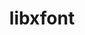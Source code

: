 ---
title: "libxfont"
layout: cache
categories: [package, develop]
meta: {"versions": ["1.5.4"], "compilers": ["gcc@=10.2.1", "gcc@=11.1.0", "gcc@=11.4.0", "oneapi@=2024.2.0"], "oss": ["centos7", "ubuntu20.04", "ubuntu22.04"], "platforms": ["linux"], "targets": ["x86_64_v3"], "stacks": ["data-vis-sdk", "developer-tools-manylinux2014", "e4s", "e4s-oneapi", "root"], "num_specs": 21, "num_specs_by_stack": {"root": 21, "developer-tools-manylinux2014": 2, "data-vis-sdk": 2, "e4s": 2, "e4s-oneapi": 2}}
spec_details: [{"hash": "mpna4dfh64r26oqxv24fmw4biq5gwkne", "compiler": "gcc@=10.2.1", "versions": ["1.5.4"], "os": "centos7", "platform": "linux", "target": "x86_64_v3", "variants": ["build_system=autotools"], "stacks": ["root", "developer-tools-manylinux2014"], "size": "-", "tarball": "https://binaries.spack.io/develop/build_cache/linux-centos7-x86_64_v3/gcc-10.2.1/libxfont-1.5.4/linux-centos7-x86_64_v3-gcc-10.2.1-libxfont-1.5.4-mpna4dfh64r26oqxv24fmw4biq5gwkne.spack"}, {"hash": "f2z4fl44253opy3ivjusvdgp6iwble7j", "compiler": "gcc@=10.2.1", "versions": ["1.5.4"], "os": "centos7", "platform": "linux", "target": "x86_64_v3", "variants": ["build_system=autotools"], "stacks": ["root"], "size": "-", "tarball": "https://binaries.spack.io/develop/build_cache/linux-centos7-x86_64_v3/gcc-10.2.1/libxfont-1.5.4/linux-centos7-x86_64_v3-gcc-10.2.1-libxfont-1.5.4-f2z4fl44253opy3ivjusvdgp6iwble7j.spack"}, {"hash": "o4vg4rwxuge6dlf4i7ayfo4nkhs6efsv", "compiler": "gcc@=10.2.1", "versions": ["1.5.4"], "os": "centos7", "platform": "linux", "target": "x86_64_v3", "variants": ["build_system=autotools"], "stacks": ["root", "developer-tools-manylinux2014"], "size": "-", "tarball": "https://binaries.spack.io/develop/build_cache/linux-centos7-x86_64_v3/gcc-10.2.1/libxfont-1.5.4/linux-centos7-x86_64_v3-gcc-10.2.1-libxfont-1.5.4-o4vg4rwxuge6dlf4i7ayfo4nkhs6efsv.spack"}, {"hash": "mpt5hzbhfmzqq5rfnnvmzfxkpa25dgal", "compiler": "gcc@=10.2.1", "versions": ["1.5.4"], "os": "centos7", "platform": "linux", "target": "x86_64_v3", "variants": ["build_system=autotools"], "stacks": ["root"], "size": "-", "tarball": "https://binaries.spack.io/develop/build_cache/linux-centos7-x86_64_v3/gcc-10.2.1/libxfont-1.5.4/linux-centos7-x86_64_v3-gcc-10.2.1-libxfont-1.5.4-mpt5hzbhfmzqq5rfnnvmzfxkpa25dgal.spack"}, {"hash": "425wdz3apwxbr2pmmgjlluod7fjmsj5l", "compiler": "gcc@=10.2.1", "versions": ["1.5.4"], "os": "centos7", "platform": "linux", "target": "x86_64_v3", "variants": ["build_system=autotools"], "stacks": ["root"], "size": "-", "tarball": "https://binaries.spack.io/develop/build_cache/linux-centos7-x86_64_v3/gcc-10.2.1/libxfont-1.5.4/linux-centos7-x86_64_v3-gcc-10.2.1-libxfont-1.5.4-425wdz3apwxbr2pmmgjlluod7fjmsj5l.spack"}, {"hash": "twst2cxvagwq6drbjuz5lpyf4zailhzt", "compiler": "gcc@=11.1.0", "versions": ["1.5.4"], "os": "ubuntu20.04", "platform": "linux", "target": "x86_64_v3", "variants": ["build_system=autotools"], "stacks": ["root", "data-vis-sdk"], "size": "-", "tarball": "https://binaries.spack.io/develop/build_cache/linux-ubuntu20.04-x86_64_v3/gcc-11.1.0/libxfont-1.5.4/linux-ubuntu20.04-x86_64_v3-gcc-11.1.0-libxfont-1.5.4-twst2cxvagwq6drbjuz5lpyf4zailhzt.spack"}, {"hash": "w5l3lq2c5upfvtjo7fj4me6k66jdu2ty", "compiler": "gcc@=11.1.0", "versions": ["1.5.4"], "os": "ubuntu20.04", "platform": "linux", "target": "x86_64_v3", "variants": ["build_system=autotools"], "stacks": ["root"], "size": "-", "tarball": "https://binaries.spack.io/develop/build_cache/linux-ubuntu20.04-x86_64_v3/gcc-11.1.0/libxfont-1.5.4/linux-ubuntu20.04-x86_64_v3-gcc-11.1.0-libxfont-1.5.4-w5l3lq2c5upfvtjo7fj4me6k66jdu2ty.spack"}, {"hash": "x22w772nmjegc2xuz3rrphd75xi5xgxt", "compiler": "gcc@=11.1.0", "versions": ["1.5.4"], "os": "ubuntu20.04", "platform": "linux", "target": "x86_64_v3", "variants": ["build_system=autotools"], "stacks": ["root"], "size": "-", "tarball": "https://binaries.spack.io/develop/build_cache/linux-ubuntu20.04-x86_64_v3/gcc-11.1.0/libxfont-1.5.4/linux-ubuntu20.04-x86_64_v3-gcc-11.1.0-libxfont-1.5.4-x22w772nmjegc2xuz3rrphd75xi5xgxt.spack"}, {"hash": "y2dk7djpsiez6u3q5h6e35po55xxod65", "compiler": "gcc@=11.1.0", "versions": ["1.5.4"], "os": "ubuntu20.04", "platform": "linux", "target": "x86_64_v3", "variants": ["build_system=autotools"], "stacks": ["root", "data-vis-sdk"], "size": "-", "tarball": "https://binaries.spack.io/develop/build_cache/linux-ubuntu20.04-x86_64_v3/gcc-11.1.0/libxfont-1.5.4/linux-ubuntu20.04-x86_64_v3-gcc-11.1.0-libxfont-1.5.4-y2dk7djpsiez6u3q5h6e35po55xxod65.spack"}, {"hash": "z73khzqr5g7gwvbcinsh5vw6mmrvrtwd", "compiler": "gcc@=11.1.0", "versions": ["1.5.4"], "os": "ubuntu20.04", "platform": "linux", "target": "x86_64_v3", "variants": ["build_system=autotools"], "stacks": ["root"], "size": "-", "tarball": "https://binaries.spack.io/develop/build_cache/linux-ubuntu20.04-x86_64_v3/gcc-11.1.0/libxfont-1.5.4/linux-ubuntu20.04-x86_64_v3-gcc-11.1.0-libxfont-1.5.4-z73khzqr5g7gwvbcinsh5vw6mmrvrtwd.spack"}, {"hash": "ffp3spixuti3pzck4gtpzzatma6sckis", "compiler": "gcc@=11.1.0", "versions": ["1.5.4"], "os": "ubuntu20.04", "platform": "linux", "target": "x86_64_v3", "variants": ["build_system=autotools"], "stacks": ["root"], "size": "-", "tarball": "https://binaries.spack.io/develop/build_cache/linux-ubuntu20.04-x86_64_v3/gcc-11.1.0/libxfont-1.5.4/linux-ubuntu20.04-x86_64_v3-gcc-11.1.0-libxfont-1.5.4-ffp3spixuti3pzck4gtpzzatma6sckis.spack"}, {"hash": "k4twshoy3556dsq7n7jpmk6nmoyewwt2", "compiler": "gcc@=11.1.0", "versions": ["1.5.4"], "os": "ubuntu20.04", "platform": "linux", "target": "x86_64_v3", "variants": ["build_system=autotools"], "stacks": ["root"], "size": "-", "tarball": "https://binaries.spack.io/develop/build_cache/linux-ubuntu20.04-x86_64_v3/gcc-11.1.0/libxfont-1.5.4/linux-ubuntu20.04-x86_64_v3-gcc-11.1.0-libxfont-1.5.4-k4twshoy3556dsq7n7jpmk6nmoyewwt2.spack"}, {"hash": "awv65svn5in3ripp5gkohkdjuksg2rpa", "compiler": "gcc@=11.1.0", "versions": ["1.5.4"], "os": "ubuntu20.04", "platform": "linux", "target": "x86_64_v3", "variants": ["build_system=autotools"], "stacks": ["root"], "size": "-", "tarball": "https://binaries.spack.io/develop/build_cache/linux-ubuntu20.04-x86_64_v3/gcc-11.1.0/libxfont-1.5.4/linux-ubuntu20.04-x86_64_v3-gcc-11.1.0-libxfont-1.5.4-awv65svn5in3ripp5gkohkdjuksg2rpa.spack"}, {"hash": "isfqout6luv5mlvohgzfn6smpxyotegk", "compiler": "gcc@=11.1.0", "versions": ["1.5.4"], "os": "ubuntu20.04", "platform": "linux", "target": "x86_64_v3", "variants": ["build_system=autotools"], "stacks": ["root"], "size": "-", "tarball": "https://binaries.spack.io/develop/build_cache/linux-ubuntu20.04-x86_64_v3/gcc-11.1.0/libxfont-1.5.4/linux-ubuntu20.04-x86_64_v3-gcc-11.1.0-libxfont-1.5.4-isfqout6luv5mlvohgzfn6smpxyotegk.spack"}, {"hash": "6cugrd6pfhpbive4xyeuqbpaghddbfip", "compiler": "gcc@=11.4.0", "versions": ["1.5.4"], "os": "ubuntu22.04", "platform": "linux", "target": "x86_64_v3", "variants": ["build_system=autotools"], "stacks": ["root", "e4s"], "size": "-", "tarball": "https://binaries.spack.io/develop/build_cache/linux-ubuntu22.04-x86_64_v3/gcc-11.4.0/libxfont-1.5.4/linux-ubuntu22.04-x86_64_v3-gcc-11.4.0-libxfont-1.5.4-6cugrd6pfhpbive4xyeuqbpaghddbfip.spack"}, {"hash": "6aod662oor2coukzvmsvzqhd7jzvt7w3", "compiler": "gcc@=11.4.0", "versions": ["1.5.4"], "os": "ubuntu22.04", "platform": "linux", "target": "x86_64_v3", "variants": ["build_system=autotools"], "stacks": ["root"], "size": "-", "tarball": "https://binaries.spack.io/develop/build_cache/linux-ubuntu22.04-x86_64_v3/gcc-11.4.0/libxfont-1.5.4/linux-ubuntu22.04-x86_64_v3-gcc-11.4.0-libxfont-1.5.4-6aod662oor2coukzvmsvzqhd7jzvt7w3.spack"}, {"hash": "vuilq2fqh3mtuprn7tbnfe6wp3chrnua", "compiler": "gcc@=11.4.0", "versions": ["1.5.4"], "os": "ubuntu22.04", "platform": "linux", "target": "x86_64_v3", "variants": ["build_system=autotools"], "stacks": ["root", "e4s"], "size": "-", "tarball": "https://binaries.spack.io/develop/build_cache/linux-ubuntu22.04-x86_64_v3/gcc-11.4.0/libxfont-1.5.4/linux-ubuntu22.04-x86_64_v3-gcc-11.4.0-libxfont-1.5.4-vuilq2fqh3mtuprn7tbnfe6wp3chrnua.spack"}, {"hash": "xcx3yvhgwqecjto52ecidzmyu2b42bln", "compiler": "gcc@=11.4.0", "versions": ["1.5.4"], "os": "ubuntu22.04", "platform": "linux", "target": "x86_64_v3", "variants": ["build_system=autotools"], "stacks": ["root"], "size": "-", "tarball": "https://binaries.spack.io/develop/build_cache/linux-ubuntu22.04-x86_64_v3/gcc-11.4.0/libxfont-1.5.4/linux-ubuntu22.04-x86_64_v3-gcc-11.4.0-libxfont-1.5.4-xcx3yvhgwqecjto52ecidzmyu2b42bln.spack"}, {"hash": "exnabiz65uap4onqtagh2qmia5ptiuve", "compiler": "gcc@=11.4.0", "versions": ["1.5.4"], "os": "ubuntu22.04", "platform": "linux", "target": "x86_64_v3", "variants": ["build_system=autotools"], "stacks": ["root"], "size": "-", "tarball": "https://binaries.spack.io/develop/build_cache/linux-ubuntu22.04-x86_64_v3/gcc-11.4.0/libxfont-1.5.4/linux-ubuntu22.04-x86_64_v3-gcc-11.4.0-libxfont-1.5.4-exnabiz65uap4onqtagh2qmia5ptiuve.spack"}, {"hash": "ut3nt2kztnkz756rnjjhpvior7ibgdgl", "compiler": "oneapi@=2024.2.0", "versions": ["1.5.4"], "os": "ubuntu22.04", "platform": "linux", "target": "x86_64_v3", "variants": ["build_system=autotools"], "stacks": ["e4s-oneapi", "root"], "size": "-", "tarball": "https://binaries.spack.io/develop/build_cache/linux-ubuntu22.04-x86_64_v3/oneapi-2024.2.0/libxfont-1.5.4/linux-ubuntu22.04-x86_64_v3-oneapi-2024.2.0-libxfont-1.5.4-ut3nt2kztnkz756rnjjhpvior7ibgdgl.spack"}, {"hash": "nkhjuukuqldvewnxsumohmuar5n3z3jg", "compiler": "oneapi@=2024.2.0", "versions": ["1.5.4"], "os": "ubuntu22.04", "platform": "linux", "target": "x86_64_v3", "variants": ["build_system=autotools"], "stacks": ["e4s-oneapi", "root"], "size": "-", "tarball": "https://binaries.spack.io/develop/build_cache/linux-ubuntu22.04-x86_64_v3/oneapi-2024.2.0/libxfont-1.5.4/linux-ubuntu22.04-x86_64_v3-oneapi-2024.2.0-libxfont-1.5.4-nkhjuukuqldvewnxsumohmuar5n3z3jg.spack"}]
---